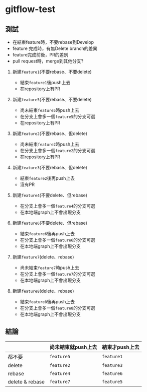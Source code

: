 # gitflow-test

## 測試

 - 在結束feature時，不要rebase到Develop
 - feature 完成時，有無Delete branch的差異
 - feature完成前後，PR的差別
 - pull request時，merge到其他分支?

1. 新建`feature1`(不要rebase、不要delete)
    - 結束`feature1`後push上去
    - 在repository上有PR

2. 新建`feature5`(不要rebase、不要delete)
    - 尚未結束`feature5`時push上去
    - 在分支上會多一個`feature5`的分支可選
    - 在repository上有PR

3. 新建`feature2`(不要rebase、但delete)
    - 尚未結束`feature2`時push上去
    - 在分支上會多一個`feature2`的分支可選
    - 在repository上有PR

4. 新建`feature3`(不要rebase、但delete)
    - 結束`feature2`後再push上去
    - 沒有PR

5. 新建`feature4`(不要delete、但rebase)
    - 在分支上會多一個`feature4`的分支可選
    - 在本地端graph上不會出現分支

6. 新建`feature6`(不要delete、但rebase)
    - 結束`feature6`後再push上去
    - 在分支上會多一個`feature6`的分支可選
    - 在本地端graph上不會出現分支

7. 新建`feature7`(delete、rebase)
    - 尚未結束`feature7`時push上去
    - 在分支上會多一個`feature7`的分支可選
    - 在本地端graph上不會出現分支


8. 新建`feature8`(delete、rebase)
    - 結束`feature8`後再push上去
    - 在分支上會多一個`feature8`的分支可選
    - 在本地端graph上不會出現分支

## 結論

|  |  尚未結束就push上去   | 結束才push上去  | 
|  ----  | ----  | ----  |
|  都不要  | `feature5`  | `feature1`  |
| delete  | `feature2` | `feature3`  |
| rebase  | `feature4` | `feature6`  |
| delete & rebase  | `feature7` | `feature5`  |
